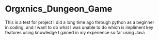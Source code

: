 # Orgxnics_Dungeon_Game

This is a test for project I did a long time ago through python as a beginner in coding, and I want to do what I was unable to do which is impliment key features using knowledge I gained in my experience so far using Java 
